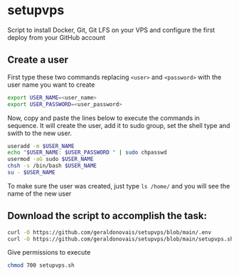 # setupvps
Script to install Docker, Git, Git LFS on your VPS and configure the first deploy from your GitHub account  

## Create a user

First type these two commands replacing `<user>` and `<password>` with the user name you want to create

```bash
export USER_NAME=<user_name>
export USER_PASSWORD=<user_password>
````

Now, copy and paste the lines below to execute the commands in sequence. It will create the user, add it to sudo group, set the shell type and swith to the new user.

```bash
useradd -m $USER_NAME
echo "$USER_NAME: $USER_PASSWORD " | sudo chpasswd
usermod -aG sudo $USER_NAME
chsh -s /bin/bash $USER_NAME
su - $USER_NAME
````

To make sure the user was created, just type `ls /home/` and you will see the name of the new user

## Download the script to accomplish the task:

```bash
curl -O https://github.com/geraldonovais/setupvps/blob/main/.env
curl -O https://github.com/geraldonovais/setupvps/blob/main/setupvps.sh
````
Give permissions to execute

```bash
chmod 700 setupvps.sh
````